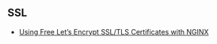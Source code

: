 ## SSL

- [Using Free Let’s Encrypt SSL/TLS Certificates with NGINX](https://www.nginx.com/blog/using-free-ssltls-certificates-from-lets-encrypt-with-nginx)
